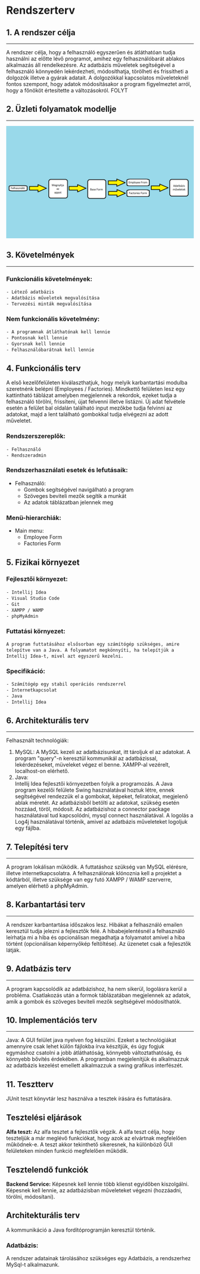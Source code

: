 # Rendszerterv

## 1. A rendszer célja
---

A rendszer célja, hogy a felhasználó egyszerűen és átláthatóan tudja használni az előtte lévő programot, amihez egy
felhasználóbarát ablakos alkalmazás áll rendelkezésre. Az adatbázis műveletek segítségével a felhasználó könnyedén
lekérdezheti, módosíthatja, törölheti és frissítheti a dolgozók illetve a gyárak adatait. A dolgozókkal kapcsolatos
műveleteknél fontos szempont, hogy adatok módosításakor a program figyelmeztet arról, hogy a főnököt értesítette a
változásokról. 
FOLYT

## 2. Üzleti folyamatok modellje
---
![Image](https://github.com/tcwzgo/ProgTech_Project/blob/main/pictures/uzletifolyamatok.png)

## 3. Követelmények
---
### Funkcionális követelmények:
    - Létező adatbázis
    - Adatbázis műveletek megvalósítása
    - Tervezési minták megvalósítása

### Nem funkcionális követelmény:
    - A programnak átláthatónak kell lennie
    - Pontosnak kell lennie
    - Gyorsnak kell lennie
    - Felhasználóbarátnak kell lennie

## 4. Funkcionális terv
A első kezelőfelületen kiválaszthatjuk, hogy melyik karbantartási modulba szeretnénk belépni (Employees / Factories). Mindkettő felületen lesz egy kattintható táblázat amelyben megjelennek a rekordok, ezeket tudja a felhasználó törölni, frissíteni, újat felvenni illetve listázni. Új adat felvétele esetén a felület bal oldalán található input mezőkbe tudja felvinni az adatokat, majd a lent található gombokkal tudja elvégezni az adott műveletet.
### Rendszerszereplők:
    - Felhasználó
    - Rendszeradmin

### Rendszerhasználati esetek és lefutásaik:

* Felhasználó:
    - Gombok segítségével navigálható a program
    - Szöveges beviteli mezők segítik a munkát
    - Az adatok táblázatban jelennek meg

### Menü-hierarchiák:
* Main menu:
    - Employee Form
    - Factories Form

## 5. Fizikai környezet


### Fejlesztői környezet:
    - Intellij Idea
    - Visual Studio Code
    - Git
    - XAMPP / WAMP
    - phpMyAdmin

### Futtatási környezet:
    A program futtatásához elsősorban egy számítógép szükséges, amire telepítve van a Java. A folyamatot megkönnyíti, ha telepítjük a Intellij Idea-t, mivel azt egyszerű kezelni.

### Specifikáció:
    - Számítógép egy stabil operációs rendszerrel
    - Internetkapcsolat
    - Java
    - Intellij Idea

## 6. Architekturális terv
---
Felhasznált technológiák:
 1. MySQL:
    A MySQL kezeli az adatbázisunkat, itt tároljuk el az adatokat.
    A program "query"-n keresztül kommunikál az adatbázissal, lekérdezéseket, müveleket végez el benne.
    XAMPP-al vezérelt, localhost-on elérhető.
 2. Java:   
    Intellij Idea fejlesztői környezetben folyik a programozás.
    A Java program kezelői felülete Swing használatával hoztuk létre, ennek segítségével rendezzük el a gombokat, képeket, feliratokat, megjelenő ablak méretét.
    Az adatbázisből betölti az adatokat, szükség esetén hozzáad, töröl, módosít.
    Az adatbázishoz a connector package használatával tud kapcsolódni, mysql connect használatával.
    A logolás a Log4j használatával történik, amivel az adatbázis műveleteket logoljuk egy fájlba.

## 7. Telepítési terv
---
A program lokálisan működik.
A futtatáshoz szükség van MySQL elérésre, illetve internetkapcsolatra.
A felhasználónak klónoznia kell a projektet a kódtárból, illetve szüksége van egy futó XAMPP / WAMP szerverre,
amelyen elérhető a phpMyAdmin.

## 8. Karbantartási terv
---
A rendszer karbantartása időszakos lesz. Hibákat a felhasználó emailen keresztül tudja jelezni a fejlesztők felé.
A hibabejelentésnél a felhasználó leírhatja mi a hiba és opcionálisan megadhatja a folyamatot amivel a hiba történt (opcionálisan képernyőkép feltöltése). Az üzenetet csak a fejlesztők látják.

## 9. Adatbázis terv
---

A program kapcsolódik az adatbázishoz, ha nem sikerül, logolásra kerül a probléma.
Csatlakozás után a formok táblázatában megjelennek az adatok, amik a gombok és
szöveges beviteli mezők segítségével módosíthatók.

## 10. Implementációs terv
---
Java: A GUI felület java nyelven fog készülni. Ezeket a technológiákat amennyire csak lehet külön fájlokba írva készítjük, és úgy fogjuk egymáshoz csatolni a jobb átláthatóság, könnyebb változtathatóság, és könnyebb bővítés érdekében. A programban megjelenítjük és alkalmazzuk az adatbázis kezelést emellett alkalmazzuk a swing
grafikus interfészét.

## 11. Tesztterv
JUnit teszt könyvtár lesz használva a tesztek írására és futtatására.
## Tesztelési eljárások

**Alfa teszt:** Az alfa tesztet a fejlesztők végzik. A alfa teszt célja, hogy teszteljük a már meglévő funkciókat, hogy azok az elvártnak megfelelően működnek-e. A teszt akkor tekinthető sikeresnek, ha különböző GUI felületeken minden funkció megfelelően működik.

## Tesztelendő funkciók
**Backend Service:** Képesnek kell lennie több klienst egyidőben kiszolgálni. Képesnek kell lennie, az adatbázisban műveleteket végezni (hozzáadni, törölni, módosítani).

## Architekturális terv
A kommunikáció a Java fordítóprogramján keresztül történik.

### Adatbázis:
A rendszer adatainak tárolásához szükséges egy Adatbázis, a rendszerhez MySql-t alkalmazunk.